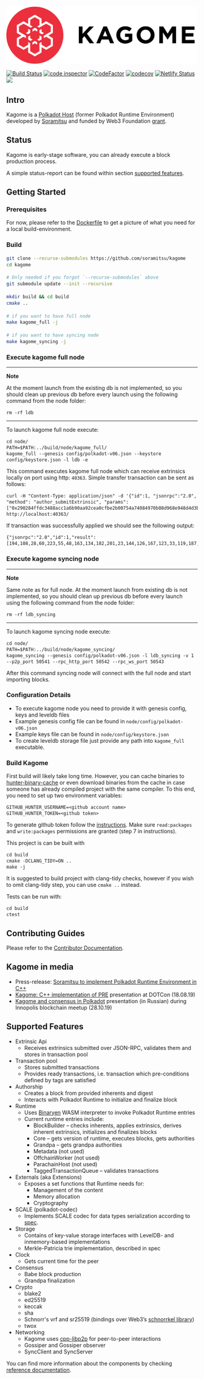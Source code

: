 ![logo](/docs/image_assets/logo.png)

[![Build Status](https://travis-ci.org/soramitsu/kagome.svg?branch=master)](https://travis-ci.org/soramitsu/kagome)
[![code inspector](https://www.code-inspector.com/project/74/status/svg)](https://www.code-inspector.com/public/project/74/kagome/dashboard)
[![CodeFactor](https://www.codefactor.io/repository/github/soramitsu/kagome/badge)](https://www.codefactor.io/repository/github/soramitsu/kagome)
[![codecov](https://codecov.io/gh/soramitsu/kagome/branch/master/graph/badge.svg)](https://codecov.io/gh/soramitsu/kagome)
[![Netlify Status](https://api.netlify.com/api/v1/badges/ad6fa504-99d6-48fb-9a05-869ba1d9a7c3/deploy-status)](https://app.netlify.com/sites/kagome/deploys)
[![](https://img.shields.io/twitter/follow/Soramitsu_co?label=Follow&style=social)](https://twitter.com/Soramitsu_co)

## Intro

Kagome is a [Polkadot Host](https://github.com/w3f/polkadot-spec/tree/master/runtime-environment-spec) (former Polkadot Runtime Environment) developed by [Soramitsu](https://soramitsu.co.jp/) and funded by Web3 Foundation [grant](https://github.com/w3f/Web3-collaboration/blob/master/grants/grants.md). 


## Status

Kagome is early-stage software, you can already execute a block production process.

A simple status-report can be found within section [supported features](./README.md/#supported-features).



## Getting Started

### Prerequisites

For now, please refer to the [Dockerfile](./housekeeping/docker/Dockerfile) to get a picture of what you need for a local build-environment.

### Build

```sh
git clone --recurse-submodules https://github.com/soramitsu/kagome
cd kagome

# Only needed if you forgot `--recurse-submodules` above
git submodule update --init --recursive

mkdir build && cd build
cmake ..

# if you want to have full node
make kagome_full -j 

# if you want to have syncing node
make kagome_syncing -j
```



### Execute kagome full node

---
**Note**

At the moment launch from the existing db is not implemented, so you should clean up previous db before every launch using the following command from the node folder:
```
rm -rf ldb
```
---

To launch kagome full node execute:
```
cd node/
PATH=$PATH:../build/node/kagome_full/
kagome_full --genesis config/polkadot-v06.json --keystore config/keystore.json -l ldb -e
```

This command executes kagome full node which can receive extrinsics locally on port using http: `40363`. Simple transfer transaction can be sent as follows:
```
curl -H "Content-Type: application/json" -d '{"id":1, "jsonrpc":"2.0", "method": "author_submitExtrinsic", "params": ["0x290284ffdc3488acc1a6b90aa92cea0cfbe2b00754a74084970b08d968e948d4d3bf161a01e2f2be0a634faeb8401ed2392731df803877dcb2422bb396d48ca24f18661059e3dde41d14b87eb929ec41ab36e6d63be5a1f5c3c5c092c79646a453f4b392890000000600ff488f6d1b0114674dcd81fd29642bc3bcec8c8366f6af0665860f9d4e8c8a972404"]}' http://localhost:40363/
```
If transaction was successfully applied we should see the following output:
```
{"jsonrpc":"2.0","id":1,"result":[194,108,28,60,223,55,48,163,134,182,201,23,144,126,167,123,33,119,187,164,61,50,203,175,230,189,71,245,120,104,18,38]}% 
```


### Execute kagome syncing node

---
**Note**

Same note as for full node. At the moment launch from existing db is not implemented, so you should clean up previous db before every launch using the following command from the node folder:
```
rm -rf ldb_syncing
```
---

To launch kagome syncing node execute:
```
cd node/
PATH=$PATH:../build/node/kagome_syncing/
kagome_syncing --genesis config/polkadot-v06.json -l ldb_syncing -v 1 --p2p_port 50541 --rpc_http_port 50542 --rpc_ws_port 50543
```

After this command syncing node will connect with the full node and start importing blocks.

### Configuration Details
* To execute kagome node you need to provide it with genesis config, keys and leveldb files
* Example genesis config file can be found in `node/config/polkadot-v06.json`
* Example keys file can be found in `node/config/keystore.json`
* To create leveldb storage file just provide any path into `kagome_full` executable.


### Build Kagome

First build will likely take long time. However, you can cache binaries to [hunter-binary-cache](https://github.com/soramitsu/hunter-binary-cache) or even download binaries from the cache in case someone has already compiled project with the same compiler. To this end, you need to set up two environment variables:
```
GITHUB_HUNTER_USERNAME=<github account name>
GITHUB_HUNTER_TOKEN=<github token>
```
To generate github token follow the [instructions](https://help.github.com/en/github/authenticating-to-github/creating-a-personal-access-token-for-the-command-line). Make sure `read:packages` and `write:packages` permissions are granted (step 7 in instructions).

This project is can be built with

```
cd build
cmake -DCLANG_TIDY=ON ..
make -j
```

It is suggested to build project with clang-tidy checks, however if you wish to omit clang-tidy step, you can use `cmake ..` instead.

Tests can be run with: 
```
cd build
ctest
```

## Contributing Guides

Please refer to the [Contributor Documentation](./docs/source/development/README.md).


## Kagome in media

* Press-release: [Soramitsu to implement Polkadot Runtime Environment in C++](https://medium.com/web3foundation/w3f-grants-soramitsu-to-implement-polkadot-runtime-environment-in-c-cf3baa08cbe6)
* [Kagome: C++ implementation of PRE](https://www.youtube.com/watch?v=181mk2xvBZ4&t=) presentation at DOTCon (18.08.19)
* [Kagome and consensus in Polkadot](https://www.youtube.com/watch?v=5OrevTjaiPA) presentation (in Russian) during Innopolis blockchain meetup (28.10.19)

## Supported Features
* Extrinsic Api
    * Receives extrinsics submitted over JSON-RPC, validates them and stores in transaction pool
* Transaction pool
    * Stores submitted transactions
    * Provides ready transactions, i.e. transaction which pre-conditions defined by tags are satisfied
* Authorship
    * Creates a block from provided inherents and digest
    * Interacts with Polkadot Runtime to initialize and finalize block
* Runtime
    * Uses [Binaryen](https://github.com/WebAssembly/binaryen) WASM interpreter to invoke Polkadot Runtime entries
    * Current runtime entries include:
        * BlockBuilder – checks inherents, applies extrinsics, derives inherent extrinsics, initializes and finalizes blocks
        * Core – gets version of runtime, executes blocks, gets authorities
        * Grandpa – gets grandpa authorities
        * Metadata (not used)
        * OffchainWorker (not used)
        * ParachainHost (not used)
        * TaggedTransactionQueue – validates transactions
* Externals (aka Extensions)
    * Exposes a set functions that Runtime needs for:
        * Management of the content
        * Memory allocation
        * Cryptography
* SCALE (polkadot-codec)
    * Implements SCALE codec for data types serialization according to [spec](https://substrate.dev/docs/en/conceptual/core/codec).
* Storage  
    * Contains of key-value storage interfaces with LevelDB- and inmemory-based implementations
    * Merkle-Patricia trie implementation, described in spec
* Clock
    * Gets current time for the peer
* Consensus
    * Babe block production
    * Grandpa finalization
* Crypto
    * blake2
    * ed25519
    * keccak
    * sha
    * Schnorr's vrf and sr25519 (bindings over Web3’s [schnorrkel library](https://github.com/w3f/schnorrkel))
    * twox
* Networking
    * Kagome uses [cpp-libp2p](https://github.com/soramitsu/libp2p) for peer-to-peer interactions
    * Gossiper and Gossiper observer
    * SyncClient and SyncServer 
    
You can find more information about the components by checking [reference documentation](https://kagome.netlify.com). 

